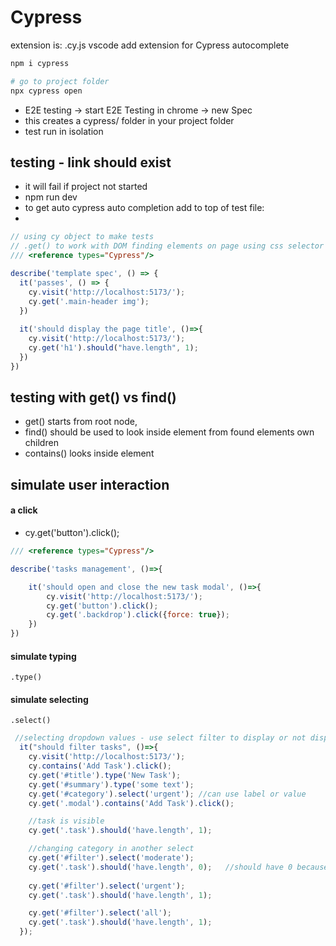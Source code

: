 
# Cypress
extension is: .cy.js
vscode add extension for Cypress autocomplete

```powershell
npm i cypress

# go to project folder
npx cypress open
```

- E2E testing -> start E2E Testing in chrome -> new Spec
- this creates a cypress/ folder in your project folder
- test run in isolation

## testing - link should exist
- it will fail if project not started
- npm run dev
- to get auto cypress auto completion add to top of test file: 
- 

```js
// using cy object to make tests
// .get() to work with DOM finding elements on page using css selector
/// <reference types="Cypress"/>

describe('template spec', () => {
  it('passes', () => {
    cy.visit('http://localhost:5173/');
    cy.get('.main-header img');
  })
  
  it('should display the page title', ()=>{
    cy.visit('http://localhost:5173/');
    cy.get('h1').should("have.length", 1);
  })
})
```

## testing with get() vs find()
  - get() starts from root node, 
  - find() should be used to look inside element from found elements own children
  - contains() looks inside element
  
## simulate user interaction 

#### a click
- cy.get('button').click();

```js
/// <reference types="Cypress"/>

describe('tasks management', ()=>{

    it('should open and close the new task modal', ()=>{
        cy.visit('http://localhost:5173/');
        cy.get('button').click();
        cy.get('.backdrop').click({force: true});
    })
})
```

#### simulate typing
```
.type()
```

#### simulate selecting
```
.select()
```

```js
 //selecting dropdown values - use select filter to display or not display task
  it("should filter tasks", ()=>{
    cy.visit('http://localhost:5173/');
    cy.contains('Add Task').click();
    cy.get('#title').type('New Task');
    cy.get('#summary').type('some text');
    cy.get('#category').select('urgent'); //can use label or value
    cy.get('.modal').contains('Add Task').click();

    //task is visible
    cy.get('.task').should('have.length', 1);

    //changing category in another select
    cy.get('#filter').select('moderate');
    cy.get('.task').should('have.length', 0);   //should have 0 because we selected 'urgent'
    
    cy.get('#filter').select('urgent');
    cy.get('.task').should('have.length', 1);  

    cy.get('#filter').select('all');
    cy.get('.task').should('have.length', 1);  
  });
```